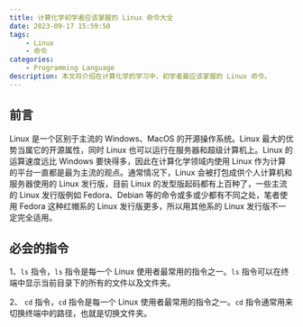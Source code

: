 ```yaml
---
title: 计算化学初学者应该掌握的 Linux 命令大全
date: 2023-09-17 15:59:50
tags:
    - Linux
    - 命令
categories: 
	- Programming Language
description: 本文将介绍在计算化学的学习中，初学者最应该掌握的 Linux 命令。
---
```


## 前言

Linux 是一个区别于主流的 Windows、MacOS 的开源操作系统。Linux 最大的优势当属它的开源属性，同时 Linux 也可以运行在服务器和超级计算机上。Linux 的运算速度远比 Windows 要快得多，因此在计算化学领域内使用 Linux 作为计算的平台一直都是最为主流的观点。通常情况下，Linux 会被打包成供个人计算机和服务器使用的 Linux 发行版，目前 Linux 的发型版起码都有上百种了，一些主流的 Linux 发行版例如 Fedora、Debian 等的命令或多或少都有不同之处，笔者使用 Fedora 这种红帽系的 Linux 发行版更多，所以用其他系的 Linux 发行版不一定完全适用。

## 必会的指令

1、`ls` 指令，`ls` 指令是每一个 Linux 使用者最常用的指令之一。`ls` 指令可以在终端中显示当前目录下的所有的文件以及文件夹。

2、 `cd` 指令，`cd` 指令是每一个 Linux 使用者最常用的指令之一。`cd` 指令通常用来切换终端中的路径，也就是切换文件夹。

